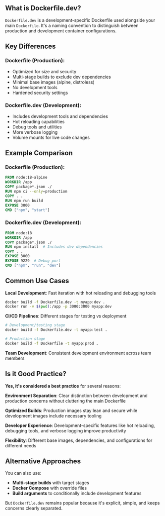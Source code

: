 ## What is Dockerfile.dev?

`Dockerfile.dev` is a development-specific Dockerfile used alongside your main `Dockerfile`. It's a naming convention to distinguish between production and development container configurations.

## Key Differences

### **Dockerfile (Production)**:
- Optimized for size and security
- Multi-stage builds to exclude dev dependencies
- Minimal base images (alpine, distroless)
- No development tools
- Hardened security settings

### **Dockerfile.dev (Development)**:
- Includes development tools and dependencies
- Hot reloading capabilities
- Debug tools and utilities
- More verbose logging
- Volume mounts for live code changes

## Example Comparison

### **Dockerfile (Production)**:
```dockerfile
FROM node:18-alpine
WORKDIR /app
COPY package*.json ./
RUN npm ci --only=production
COPY . .
RUN npm run build
EXPOSE 3000
CMD ["npm", "start"]
```

### **Dockerfile.dev (Development)**:
```dockerfile
FROM node:18
WORKDIR /app
COPY package*.json ./
RUN npm install  # Includes dev dependencies
COPY . .
EXPOSE 3000
EXPOSE 9229  # Debug port
CMD ["npm", "run", "dev"]
```

## Common Use Cases

**Local Development**: Fast iteration with hot reloading and debugging tools
```bash
docker build -f Dockerfile.dev -t myapp:dev .
docker run -v $(pwd):/app -p 3000:3000 myapp:dev
```

**CI/CD Pipelines**: Different stages for testing vs deployment
```bash
# Development/testing stage
docker build -f Dockerfile.dev -t myapp:test .

# Production stage  
docker build -f Dockerfile -t myapp:prod .
```

**Team Development**: Consistent development environment across team members

## Is it Good Practice?

**Yes, it's considered a best practice** for several reasons:

**Environment Separation**: Clear distinction between development and production concerns without cluttering the main Dockerfile

**Optimized Builds**: Production images stay lean and secure while development images include necessary tooling

**Developer Experience**: Development-specific features like hot reloading, debugging tools, and verbose logging improve productivity

**Flexibility**: Different base images, dependencies, and configurations for different needs

## Alternative Approaches

You can also use:
- **Multi-stage builds** with target stages
- **Docker Compose** with override files
- **Build arguments** to conditionally include development features

But `Dockerfile.dev` remains popular because it's explicit, simple, and keeps concerns clearly separated.
